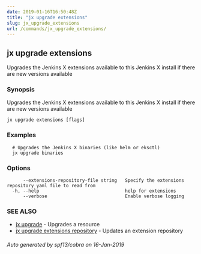 ```yaml
---
date: 2019-01-16T16:50:48Z
title: "jx upgrade extensions"
slug: jx_upgrade_extensions
url: /commands/jx_upgrade_extensions/
---
```

## jx upgrade extensions

Upgrades the Jenkins X extensions available to this Jenkins X install if there are new versions available

### Synopsis

Upgrades the Jenkins X extensions available to this Jenkins X install if there are new versions available

```
jx upgrade extensions [flags]
```

### Examples

```
  # Upgrades the Jenkins X binaries (like helm or eksctl)
  jx upgrade binaries
```

### Options

```
      --extensions-repository-file string   Specify the extensions repository yaml file to read from
  -h, --help                                help for extensions
      --verbose                             Enable verbose logging
```

### SEE ALSO

* [jx upgrade](/commands/jx_upgrade/)	 - Upgrades a resource
* [jx upgrade extensions repository](/commands/jx_upgrade_extensions_repository/)	 - Updates an extension repository

###### Auto generated by spf13/cobra on 16-Jan-2019
